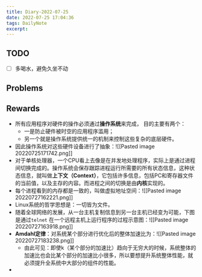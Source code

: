 ```yaml
---
title: Diary-2022-07-25
date: 2022-07-25 17:04:36
tags: DailyNote
excerpt: 
---
```


## TODO
- [ ] 多喝水，避免久坐不动

## Problems

## Rewards
- 所有应用程序对硬件的操作必须通过**操作系统**来完成， 目的主要有两个：
	- 一是防止硬件被时空的应用程序滥用；
	- 另一个就是操作系统提供统一的机制来控制这些复杂的底层硬件。
- 因此操作系统对这些硬件设备进行了抽象：![[Pasted image 20220725171742.png]]
- 对于单核处理器，一个CPU看上去像是在并发地处理程序，实际上是通过进程间切换完成的。操作系统会保存跟踪进程运行所需要的所有状态信息，这种状态信息，就叫做**上下文（Context）**，它包括许多信息，包括PC和寄存器文件的当前值，以及主存的内容。而进程之间的切换是由**内核**实现的。
- 每个进程看到的内存都是一致的，叫做虚拟地址空间：![[Pasted image 20220727162221.png]]
- Linux系统的哲学思想是：一切皆为文件。
- 随着全球网络的发展，从一台主机复制信息到另一台主机已经变为可能，下图是通过`telnet` 在一个远程主机上运行程序的过程示意图：![[Pasted image 20220727163918.png]]
- **Amdahl定律**：对系统某个部分进行优化后的整体加速比为：![[Pasted image 20220727183238.png]]
	- 由此可见：即使k（某个部分的加速比）趋向于无穷大的时候，系统整体的加速比也会比某个部分的加速比小很多，所以要想提升系统整体性能，就必须提升全系统中大部分的组件的性能。
- 